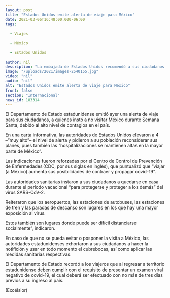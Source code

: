 ```yaml
---
layout: post
title: "Estados Unidos emite alerta de viaje para México"
date: 2021-03-06T16:48:00.000-06:00
tags:
  
  - Viajes
  
  - México
  
  - Estados Unidos
  
author: nil
description: "La embajada de Estados Unidos recomendó a sus ciudadanos reconsiderar su viaje no esencial a México en periodo de vacaciones de Semana Santa debido a la emergencia sanitaria"
image: "/uploads/2021/images-2540155.jpg"
video: "nil"
audio: "nil"
alt: "Estados Unidos emite alerta de viaje para México"
front: false
section: "Internacional"
news_id: 183314
---
```


El Departamento de Estado estadunidense emitió ayer una alerta de viaje para sus ciudadanos, a quienes instó a no visitar México durante Semana Santa, debido al alto nivel de contagios en el país.

En una carta informativa, las autoridades de Estados Unidos elevaron a 4 –“muy alto”– el nivel de alerta y pidieron a su población reconsiderar sus planes, pues también las “hospitalizaciones se mantienen altas en la mayor parte de México”.

Las indicaciones fueron reforzadas por el Centro de Control de Prevención de Enfermedades (CDC, por sus siglas en inglés), que puntualizó que “viajar (a México) aumenta sus posibilidades de contraer y propagar covid-19”.

Las autoridades sanitarias instaron a sus ciudadanos a quedarse en casa durante el periodo vacacional “para protegerse y proteger a los demás” del virus SARS-CoV-2.

Reiteraron que los aeropuertos, las estaciones de autobuses, las estaciones de tren y las paradas de descanso son lugares en los que hay una mayor exposición al virus.

Estos también son lugares donde puede ser difícil distanciarse socialmente”, indicaron.

En caso de que no se pueda evitar o posponer la visita a México, las autoridades estadunidenses exhortaron a sus ciudadanos a hacer la notifición y usar en todo momento el cubrebocas, así como aplicar las medidas sanitarias respectivas.

El Departamento de Estado recordó a los viajeros que al regresar a territorio estadunidense deben cumplir con el requisito de presentar un examen viral negativo de covid-19, el cual deberá ser efectuado con no más de tres días previos a su ingreso al país.

(Excélsior)